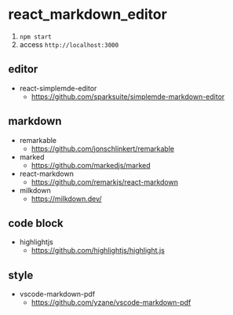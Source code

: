# react_markdown_editor
1. `npm start`
2. access `http://localhost:3000`

## editor
* react-simplemde-editor
    * https://github.com/sparksuite/simplemde-markdown-editor

## markdown
* remarkable
    * https://github.com/jonschlinkert/remarkable
* marked
    * https://github.com/markedjs/marked
* react-markdown
    * https://github.com/remarkjs/react-markdown
* milkdown
    * https://milkdown.dev/

## code block
* highlightjs
    * https://github.com/highlightjs/highlight.js

## style
* vscode-markdown-pdf
    * https://github.com/yzane/vscode-markdown-pdf
